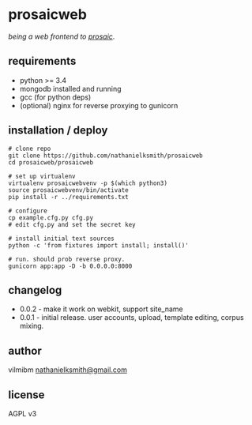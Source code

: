 # prosaicweb

_being a web frontend to [prosaic](https://github.com/nathanielksmith/prosaic)_.

## requirements

* python >= 3.4
* mongodb installed and running
* gcc (for python deps)
* (optional) nginx for reverse proxying to gunicorn

## installation / deploy

    # clone repo
    git clone https://github.com/nathanielksmith/prosaicweb
    cd prosaicweb/prosaicweb

    # set up virtualenv
    virtualenv prosaicwebvenv -p $(which python3)
    source prosaicwebvenv/bin/activate
    pip install -r ../requirements.txt

    # configure
    cp example.cfg.py cfg.py
    # edit cfg.py and set the secret key

    # install initial text sources
    python -c 'from fixtures import install; install()'

    # run. should prob reverse proxy.
    gunicorn app:app -D -b 0.0.0.0:8000

## changelog

* 0.0.2 - make it work on webkit, support site_name
* 0.0.1 - initial release. user accounts, upload, template editing, corpus mixing.

## author

vilmibm <nathanielksmith@gmail.com>

## license

AGPL v3
